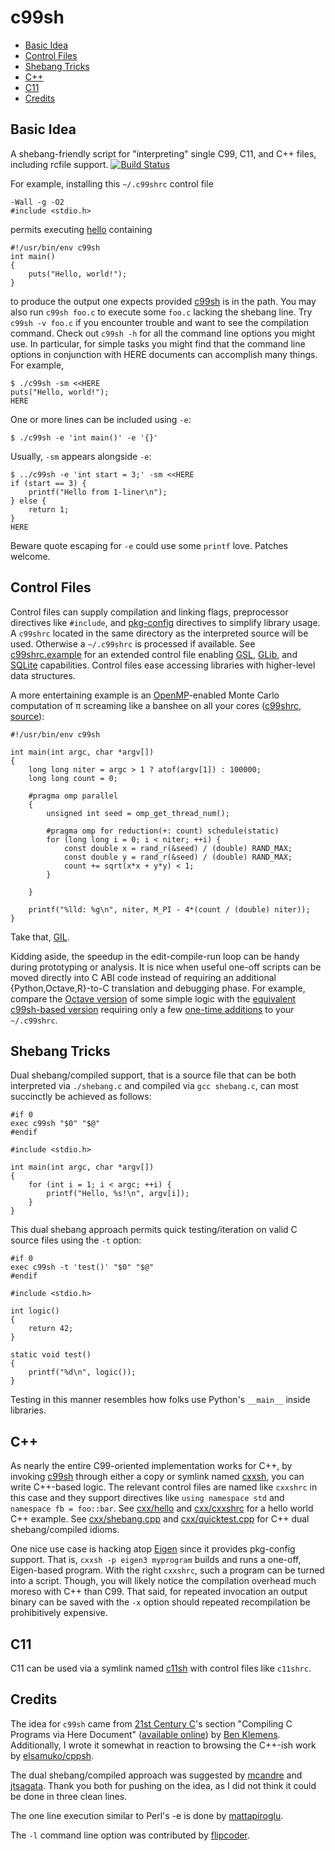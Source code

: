 c99sh
=====

<!-- vim-markdown-toc GFM -->
* [Basic Idea](#basic-idea)
* [Control Files](#control-files)
* [Shebang Tricks](#shebang-tricks)
* [C++](#c)
* [C11](#c11)
* [Credits](#credits)

<!-- vim-markdown-toc -->

Basic Idea
----------

A shebang-friendly script for "interpreting" single C99, C11, and C++ files,
including rcfile support.  [![Build
Status](https://travis-ci.com/RhysU/c99sh.svg?branch=master)](https://travis-ci.com/github/RhysU/c99sh)

For example, installing this `~/.c99shrc` control file

    -Wall -g -O2
    #include <stdio.h>

permits executing [hello](basic/hello) containing

    #!/usr/bin/env c99sh
    int main()
    {
        puts("Hello, world!");
    }

to produce the output one expects provided [c99sh](c99sh) is in the path. You
may also run `c99sh foo.c` to execute some `foo.c` lacking the shebang line. Try
`c99sh -v foo.c` if you encounter trouble and want to see the compilation
command. Check out `c99sh -h` for all the command line options you might use. In
particular, for simple tasks you might find that the command line options in
conjunction with HERE documents can accomplish many things.  For example,

    $ ./c99sh -sm <<HERE
    puts("Hello, world!");
    HERE

One or more lines can be included using `-e`:

    $ ./c99sh -e 'int main()' -e '{}'

Usually, `-sm` appears alongside `-e`:

    $ ../c99sh -e 'int start = 3;' -sm <<HERE
    if (start == 3) {
        printf("Hello from 1-liner\n");
    } else {
        return 1;
    }
    HERE

Beware quote escaping for `-e` could use some `printf` love.  Patches welcome.

Control Files
-------------

Control files can supply compilation and linking flags, preprocessor directives
like `#include`, and
[pkg-config](http://www.freedesktop.org/wiki/Software/pkg-config/) directives to
simplify library usage. A `c99shrc` located in the same directory as the
interpreted source will be used. Otherwise a `~/.c99shrc` is processed if
available. See [c99shrc.example](c99shrc.example) for an extended control file
enabling [GSL](http://www.gnu.org/software/gsl/),
[GLib](https://developer.gnome.org/glib/), and [SQLite](http://www.sqlite.org/)
capabilities.  Control files ease accessing libraries with higher-level
data structures.

A more entertaining example is an [OpenMP](http://openmp.org/wp/)-enabled Monte
Carlo computation of π screaming like a banshee on all your cores
([c99shrc](openmp/c99shrc), [source](openmp/pi)):

    #!/usr/bin/env c99sh

    int main(int argc, char *argv[])
    {
        long long niter = argc > 1 ? atof(argv[1]) : 100000;
        long long count = 0;

        #pragma omp parallel
        {
            unsigned int seed = omp_get_thread_num();

            #pragma omp for reduction(+: count) schedule(static)
            for (long long i = 0; i < niter; ++i) {
                const double x = rand_r(&seed) / (double) RAND_MAX;
                const double y = rand_r(&seed) / (double) RAND_MAX;
                count += sqrt(x*x + y*y) < 1;
            }

        }

        printf("%lld: %g\n", niter, M_PI - 4*(count / (double) niter));
    }

Take that, [GIL](http://en.wikipedia.org/wiki/Global_Interpreter_Lock).

Kidding aside, the speedup in the edit-compile-run loop can be handy during
prototyping or analysis.  It is nice when useful one-off scripts can be moved
directly into C ABI code instead of requiring an additional
{Python,Octave,R}-to-C translation and debugging phase.  For example, compare
the [Octave version](gsl/nozzle_match.m) of some simple logic with the
[equivalent c99sh-based version](gsl/nozzle_match) requiring only a few
[one-time additions](gsl/c99shrc) to your `~/.c99shrc`.

Shebang Tricks
--------------

Dual shebang/compiled support, that is a source file that can be both
interpreted via `./shebang.c` and compiled via `gcc shebang.c`, can most
succinctly be achieved as follows:

    #if 0
    exec c99sh "$0" "$@"
    #endif

    #include <stdio.h>

    int main(int argc, char *argv[])
    {
        for (int i = 1; i < argc; ++i) {
            printf("Hello, %s!\n", argv[i]);
        }
    }

This dual shebang approach permits quick testing/iteration on valid
C source files using the `-t` option:

    #if 0
    exec c99sh -t 'test()' "$0" "$@"
    #endif

    #include <stdio.h>

    int logic()
    {
        return 42;
    }

    static void test()
    {
        printf("%d\n", logic());
    }

Testing in this manner resembles how folks use Python's `__main__` inside
libraries.

C++
---

As nearly the entire C99-oriented implementation works for C++, by invoking
[c99sh](c99sh) through either a copy or symlink named [cxxsh](cxxsh), you can
write C++-based logic.  The relevant control files are named like `cxxshrc` in
this case and they support directives like `using namespace std` and `namespace
fb = foo::bar`.  See [cxx/hello](cxx/hello) and [cxx/cxxshrc](cxx/cxxshrc) for a
hello world C++ example.  See [cxx/shebang.cpp](cxx/shebang.cpp) and
[cxx/quicktest.cpp](cxx/quicktest.cpp) for C++ dual shebang/compiled idioms.

One nice use case is hacking atop [Eigen](http://eigen.tuxfamily.org/) since it
provides pkg-config support. That is, `cxxsh -p eigen3 myprogram` builds and
runs a one-off, Eigen-based program.  With the right `cxxshrc`, such a program
can be turned into a script.  Though, you will likely notice the compilation
overhead much moreso with C++ than C99.  That said, for repeated invocation an
output binary can be saved with the `-x` option should repeated recompilation be
prohibitively expensive.

C11
---

C11 can be used via a symlink named [c11sh](c11sh) with control files like
`c11shrc`.

Credits
-------

The idea for `c99sh` came from [21st Century
C](http://shop.oreilly.com/product/0636920025108.do)'s section "Compiling C
Programs via Here Document" ([available
online](http://cdn.oreilly.com/oreilly/booksamplers/9781449327149_sampler.pdf))
by [Ben Klemens](http://ben.klemens.org/). Additionally, I wrote it somewhat in
reaction to browsing the C++-ish work by
[elsamuko/cppsh](https://github.com/elsamuko/cppsh).

The dual shebang/compiled approach was suggested by
[mcandre](http://github.com/mcandre) and
[jtsagata](http://github.com/jtsagata).  Thank you both for pushing on the
idea, as I did not think it could be done in three clean lines.

The one line execution similar to Perl's -e is done by
[mattapiroglu](http://github.com/mattapiroglu).

The `-l` command line option was contributed by
[flipcoder](https://github.com/flipcoder).
